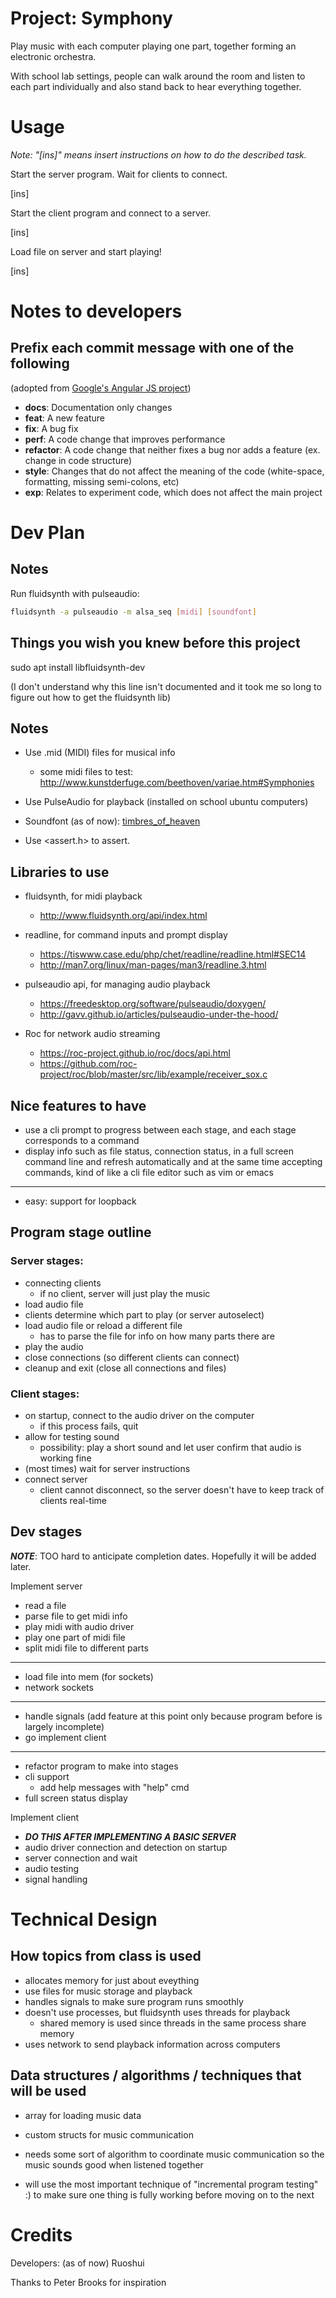 # Project: Symphony
Play music with each computer playing one part, together forming an electronic orchestra.

With school lab settings, people can walk around the room and listen to each part individually and also stand back to hear everything together.

# Usage
_Note: "[ins]" means insert instructions on how to do the described task._

Start the server program. Wait for clients to connect.

[ins]

Start the client program and connect to a server.

[ins]

Load file on server and start playing!

[ins]

# Notes to developers

## Prefix each commit message with one of the following 
(adopted from [Google's Angular JS project](https://github.com/angular/angular/blob/master/CONTRIBUTING.md#commit))

- __docs__: Documentation only changes
- __feat__: A new feature
- __fix__: A bug fix
- __perf__: A code change that improves performance
- __refactor__: A code change that neither fixes a bug nor adds a feature (ex. change in code structure)
- __style__: Changes that do not affect the meaning of the code (white-space, formatting, missing semi-colons, etc)
- __exp__: Relates to experiment code, which does not affect the main project

# Dev Plan

## Notes
Run fluidsynth with pulseaudio:
```bash
fluidsynth -a pulseaudio -m alsa_seq [midi] [soundfont]
```

## Things you wish you knew before this project
sudo apt install libfluidsynth-dev

(I don't understand why this line isn't documented and it took me so long to figure out how to get the fluidsynth lib)

## Notes
- Use .mid (MIDI) files for musical info
  - some midi files to test: http://www.kunstderfuge.com/beethoven/variae.htm#Symphonies
- Use PulseAudio for playback (installed on school ubuntu computers)
- Soundfont (as of now): [timbres_of_heaven](http://midkar.com/soundfonts/)

- Use <assert.h> to assert.

## Libraries to use

- fluidsynth, for midi playback
  - http://www.fluidsynth.org/api/index.html
- readline, for command inputs and prompt display 
  - https://tiswww.case.edu/php/chet/readline/readline.html#SEC14
  - http://man7.org/linux/man-pages/man3/readline.3.html
- pulseaudio api, for managing audio playback
  - https://freedesktop.org/software/pulseaudio/doxygen/
  - http://gavv.github.io/articles/pulseaudio-under-the-hood/

- Roc for network audio streaming
  - https://roc-project.github.io/roc/docs/api.html
  - https://github.com/roc-project/roc/blob/master/src/lib/example/receiver_sox.c

## Nice features to have

- use a cli prompt to progress between each stage, and each stage corresponds to a command
- display info such as file status, connection status, in a full screen command line and refresh automatically and at the same time accepting commands, kind of like a cli file editor such as vim or emacs
--------------------------------------------
- easy: support for loopback

## Program stage outline

### Server stages: 
  - connecting clients
    - if no client, server will just play the music
  - load audio file
  - clients determine which part to play (or server autoselect)
  - load audio file or reload a different file
    - has to parse the file for info on how many parts there are
  - play the audio
  - close connections (so different clients can connect)
  - cleanup and exit (close all connections and files)

### Client stages:
  - on startup, connect to the audio driver on the computer
    - if this process fails, quit
  - allow for testing sound
    - possibility: play a short sound and let user confirm that audio is working fine
  - (most times) wait for server instructions
  - connect server
    - client cannot disconnect, so the server doesn't have to keep track of clients real-time

## Dev stages
___NOTE___: TOO hard to anticipate completion dates. Hopefully it will be added later.

Implement server

  - read a file
  - parse file to get midi info
  - play midi with audio driver
  - play one part of midi file
  - split midi file to different parts
---------------------------------------
  - load file into mem (for sockets)
  - network sockets
---------------------------------------
  - handle signals (add feature at this point only because program before is largely incomplete)
  - go implement client
---------------------------------------
  - refactor program to make into stages
  - cli support
    - add help messages with "help" cmd
  - full screen status display

Implement client
  - ***DO THIS AFTER IMPLEMENTING A BASIC SERVER***
  - audio driver connection and detection on startup
  - server connection and wait
  - audio testing
  - signal handling

# Technical Design

## How topics from class is used
- allocates memory for just about eveything
- use files for music storage and playback
- handles signals to make sure program runs smoothly
- doesn't use processes, but fluidsynth uses threads for playback
  - shared memory is used since threads in the same process share memory
- uses network to send playback information across computers

## Data structures / algorithms / techniques that will be used

- array for loading music data
- custom structs for music communication
- needs some sort of algorithm to coordinate music communication so the music sounds good when listened together

- will use the most important technique of "incremental program testing" :) to make sure one thing is fully working before moving on to the next

# Credits
Developers: (as of now) Ruoshui

Thanks to Peter Brooks for inspiration